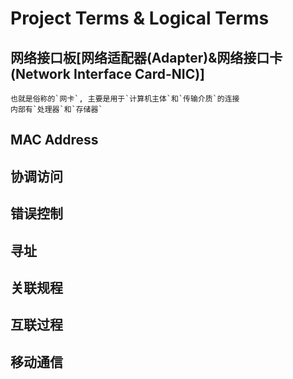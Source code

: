 # Project Terms & Logical Terms

## 网络接口板[网络适配器(Adapter)&网络接口卡(Network Interface Card-NIC)]

    也就是俗称的`网卡`, 主要是用于`计算机主体`和`传输介质`的连接
    内部有`处理器`和`存储器`

## MAC Address

## 协调访问

## 错误控制

## 寻址

## 关联规程

## 互联过程

## 移动通信
